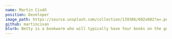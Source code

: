 ```yaml
---
name: Martin Civáň
position: Developer
image_path: https://source.unsplash.com/collection/139386/602x602?a=.png
github: martincivan
blurb: Betty is a bookworm who will typically have four books on the go.
---
```

